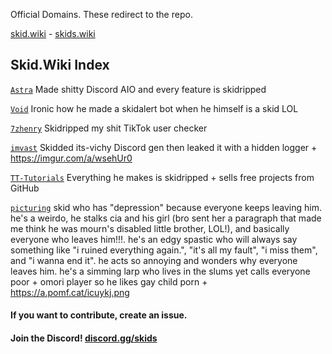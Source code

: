 Official Domains. These redirect to the repo.

[skid.wiki](http://skid.wiki) - [skids.wiki](http://skids.wiki)

## Skid.Wiki Index

[`Astra`](https://github.com/AstraaDev) Made shitty Discord AIO and every feature is skidripped

[`Void`](https://github.com/VoidDev1337) Ironic how he made a skidalert bot when he himself is a skid LOL

[`7zhenry`](https://github.com/7z-henry) Skidripped my shit TikTok user checker

[`imvast`](https://github.com/imvast) Skidded its-vichy Discord gen then leaked it with a hidden logger + https://imgur.com/a/wsehUr0

[`TT-Tutorials`](https://github.com/TT-Tutorials) Everything he makes is skidripped + sells free projects from GitHub

[`picturing`](https://github.com/picturing) skid who has "depression" because everyone keeps leaving him. he's a weirdo, he stalks cia and his girl (bro sent her a paragraph that made me think he was mourn's disabled little brother, LOL!), and basically everyone who leaves him!!!. he's an edgy spastic who will always say something like "i ruined everything again.", "it's all my fault", "i miss them", and "i wanna end it". he acts so annoying and wonders why everyone leaves him. he's a simming larp who lives in the slums yet calls everyone poor + omori player so he likes gay child porn + https://a.pomf.cat/icuykj.png

#### If you want to contribute, create an issue.

#### Join the Discord! [discord.gg/skids](https://discord.gg/skids)
